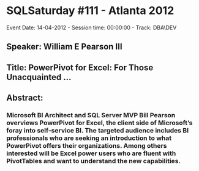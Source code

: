 # SQLSaturday #111 - Atlanta 2012
Event Date: 14-04-2012 - Session time: 00:00:00 - Track: DBA\DEV
## Speaker: William E Pearson III
## Title: PowerPivot for Excel: For Those Unacquainted ...
## Abstract:
### Microsoft BI Architect and SQL Server MVP Bill Pearson overviews PowerPivot for Excel, the client side of Microsoft’s foray into self-service BI. The targeted audience includes BI professionals who are seeking an introduction to what PowerPivot offers their organizations. Among others interested will be Excel power users who are fluent with PivotTables and want to understand the new capabilities.

